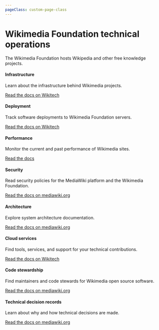 ```yaml
---
pageClass: custom-page-class
---
```


# Wikimedia Foundation technical operations

The Wikimedia Foundation hosts Wikipedia and other free knowledge projects.

<div class="contentsection">

<div class="contentbox">
<h4>Infrastructure</h4>
<div>
<p>Learn about the infrastructure behind Wikimedia projects.</p>
<p><a href="https://wikitech.wikimedia.org/wiki/Wikimedia_infrastructure" target="_blank" rel="noopener noreferrer">Read the docs on Wikitech</a></p>
</div></div>

<div class="contentbox">
<h4>Deployment</h4>
<div>
<p>Track software deployments to Wikimedia Foundation servers.</p>
<p><a href="https://wikitech.wikimedia.org/wiki/Wikimedia_infrastructure" target="_blank" rel="noopener noreferrer">Read the docs on Wikitech</a></p>
</div></div>

<div class="contentbox">
<h4>Performance</h4>
<div>
<p>Monitor the current and past performance of Wikimedia sites.</p>
<p><a href="https://performance.wikimedia.org/" target="_blank" rel="noopener noreferrer">Read the docs</a></p>
</div></div>

<div class="contentbox">
<h4>Security</h4>
<div>
<p>Read security policies for the MediaWiki platform and the Wikimedia Foundation.</p>
<p><a href="https://www.mediawiki.org/wiki/Special:MyLanguage/Security" target="_blank" rel="noopener noreferrer">Read the docs on mediawiki.org</a></p>
</div></div>

<div class="contentbox">
<h4>Architecture</h4>
<div>
<p>Explore system architecture documentation.</p>
<p><a href="https://www.mediawiki.org/wiki/Special:MyLanguage/Architecture_Repository" target="_blank" rel="noopener noreferrer">Read the docs on mediawiki.org</a></p>
</div></div>

<div class="contentbox">
<h4>Cloud services</h4>
<div>
<p>Find tools, services, and support for your technical contributions.</p>
<p><a href="https://wikitech.wikimedia.org/wiki/Help:Cloud_Services_Introduction" target="_blank" rel="noopener noreferrer">Read the docs on Wikitech</a></p>
</div></div>

<div class="contentbox">
<h4>Code stewardship</h4>
<div>
<p>Find maintainers and code stewards for Wikimedia open source software.</p>
<p><a href="https://www.mediawiki.org/wiki/Special:MyLanguage/Developers/Maintainers" target="_blank" rel="noopener noreferrer">Read the docs on mediawiki.org</a></p>
</div></div>

<div class="contentbox">
<h4>Technical decision records</h4>
<div>
<p>Learn about why and how technical decisions are made.</p>
<p><a href="https://www.mediawiki.org/wiki/Special:MyLanguage/Technical_Decision_Forum/Technical_Decision_Making_Process" target="_blank" rel="noopener noreferrer">Read the docs on mediawiki.org</a></p>
</div></div>

</div>
